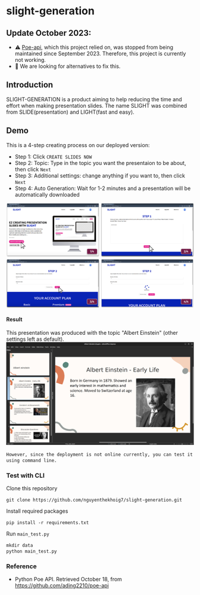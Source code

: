 # slight-generation

## Update October 2023: 
- ⚠️ [Poe-api](https://github.com/ading2210/poe-api), which this project relied on, was stopped from being maintained since September 2023. Therefore, this project is currently not working.
- 🚧 We are looking for alternatives to fix this.

## Introduction
SLIGHT-GENERATION is a product aiming to help reducing the time and effort when making presentation slides. The name SLIGHT was combined from SLIDE(presentation) and LIGHT(fast and easy).

## Demo
This is a 4-step creating process on our deployed version:
- Step 1: Click `CREATE SLIDES NOW`
- Step 2: Topic: Type in the topic you want the presentaion to be about, then click `Next`
- Step 3: Additional settings: change anything if you want to, then click `Next`
- Step 4: Auto Generation: Wait for 1-2 minutes and a presentation will be automatically downloaded
<img src="assets/create-flow.png" alt="Create Presentation" />

#### Result
This presentation was produced with the topic "Albert Einstein" (other settings left as default).
<img src="assets/Albert-Einstein-presentation.png" alt="Sample Presentation" />

```
However, since the deployment is not online currently, you can test it using command line.
```

### Test with CLI
Clone this repository
```
git clone https://github.com/nguyenthekhoig7/slight-generation.git
```
Install required packages
```
pip install -r requirements.txt
```
Run `main_test.py`
```
mkdir data
python main_test.py
```

### Reference 
- Python Poe API. Retrieved October 18, from https://github.com/ading2210/poe-api